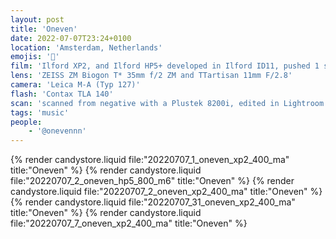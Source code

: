```yaml
---
layout: post
title: 'Oneven'
date: 2022-07-07T23:24+0100
location: 'Amsterdam, Netherlands'
emojis: '🎹'
film: 'Ilford XP2, and Ilford HP5+ developed in Ilford ID11, pushed 1 stop'
lens: 'ZEISS ZM Biogon T* 35mm f/2 ZM and TTartisan 11mm F/2.8'
camera: 'Leica M-A (Typ 127)'
flash: 'Contax TLA 140'
scan: 'scanned from negative with a Plustek 8200i, edited in Lightroom'
tags: 'music'
people: 
    - '@onevennn'
---
```


{% render candystore.liquid file:"20220707_1_oneven_xp2_400_ma" title:"Oneven" %}
{% render candystore.liquid file:"20220707_2_oneven_hp5_800_m6" title:"Oneven" %}
{% render candystore.liquid file:"20220707_2_oneven_xp2_400_ma" title:"Oneven" %}
{% render candystore.liquid file:"20220707_31_oneven_xp2_400_ma" title:"Oneven" %}
{% render candystore.liquid file:"20220707_7_oneven_xp2_400_ma" title:"Oneven" %}